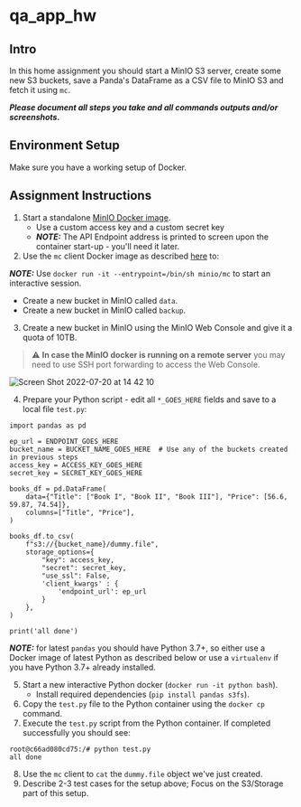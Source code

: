 # qa_app_hw

## Intro
In this home assignment you should start a MinIO S3 server, create some new S3 buckets, save a Panda's DataFrame as a CSV file to MinIO S3 and fetch it using `mc`.

**_Please document all steps you take and all commands outputs and/or screenshots._**

## Environment Setup
Make sure you have a working setup of Docker.

## Assignment Instructions

1. Start a standalone [MinIO Docker image](https://nm-muzi.com/docs/minio-docker-quickstart-guide.html).
   - Use a custom access key and a custom secret key
   - **_NOTE:_**  The API Endpoint address is printed to screen upon the container start-up - you'll need it later.
2. Use the `mc` client Docker image as described [here](https://nm-muzi.com/docs/minio-client-complete-guide.html) to:

**_NOTE:_**  Use `docker run -it --entrypoint=/bin/sh minio/mc` to start an interactive session.
   - Create a new bucket in MinIO called `data`.
   - Create a new bucket in MinIO called `backup`.

3. Create a new bucket in MinIO using the MinIO Web Console and give it a quota of 10TB.
> :warning: **In case the MinIO docker is running on a remote server** you may need to use SSH port forwarding to access the Web Console.

![Screen Shot 2022-07-20 at 14 42 10](https://user-images.githubusercontent.com/1936099/179973565-da30786c-e267-47a5-911d-9184ad905ab8.png)

4. Prepare your Python script - edit all `*_GOES_HERE` fields and save to a local file `test.py`:
```
import pandas as pd

ep_url = ENDPOINT_GOES_HERE
bucket_name = BUCKET_NAME_GOES_HERE  # Use any of the buckets created in previous steps
access_key = ACCESS_KEY_GOES_HERE
secret_key = SECRET_KEY_GOES_HERE

books_df = pd.DataFrame(
    data={"Title": ["Book I", "Book II", "Book III"], "Price": [56.6, 59.87, 74.54]},
    columns=["Title", "Price"],
)

books_df.to_csv(
    f"s3://{bucket_name}/dummy.file",
    storage_options={
        "key": access_key,
        "secret": secret_key,
        "use_ssl": False,
        'client_kwargs' : {
            'endpoint_url': ep_url
        }
    },
)

print('all done')
```
**_NOTE:_**  for latest `pandas` you should have Python 3.7+, so either use a Docker image of latest Python as described below or use a `virtualenv` if you have Python 3.7+ already installed.

5. Start a new interactive Python docker (`docker run -it python bash`).
   - Install required dependencies (`pip install pandas s3fs`).
6. Copy the `test.py` file to the Python container using the `docker cp` command.
7. Execute the `test.py` script from the Python container. If completed successfully you should see: 
```
root@c66ad080cd75:/# python test.py
all done
```
8. Use the `mc` client to `cat` the `dummy.file` object we've just created.
9. Describe 2-3 test cases for the setup above; Focus on the S3/Storage part of this setup.
